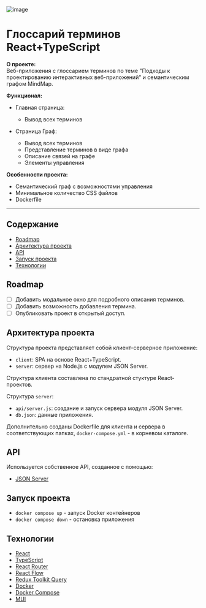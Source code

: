 ![image](https://github.com/Tatiana-Polonskaya/glossary/assets/112598242/b4621163-2809-4709-94e1-e69a8198ff14)


# Глоссарий терминов React+TypeScript

**О проекте:**\
  Веб-приложения с глоссарием терминов по теме "Подходы к проектированию интерактивных веб-приложений" и семантическим графом MindMap.

**Функционал:**
- Главная страница:
  - Вывод всех терминов  

- Страница Граф:
  - Вывод всех терминов  
  - Представление терминов в виде графа
  - Описание связей на графе
  - Элементы управления
 
**Особенности проекта:**
- Семантический граф с возможностями управления
- Минимальное количество CSS файлов
- Dockerfile

----
## Содержание
- [Roadmap](#roadmap)
- [Архитектура проекта](#архитектура-проекта)
- [API](#api)
- [Запуск проекта](#запуск-проекта)
- [Технологии](#технологии)



## Roadmap

- [ ] Добавить модальное окно для подробного описания терминов.
- [ ] Добавить возможность добавления термина.
- [ ] Опубликовать проект в открытый доступ.

## Архитектура проекта

Структура проекта представляет собой клиент-серверное приложение:

- `client`: SPA на основе React+TypeScript.
- `server`: сервер на Node.js с модулем JSON Server.

Структура клиента составлена по стандратной стуктуре React-проектов.

Структура `server`:

- `api/server.js`: создание и запуск сервера модуля JSON Server.
- `db.json`: данные приложения.

Дополнительно созданы Dockerfile для клиента и сервера в соответствующих папках, `docker-compose.yml` - в корневом каталоге.


## API

Используется собственное API, созданное с помощью:

- [JSON Server](https://www.npmjs.com/package/json-server)

## Запуск проекта

- `docker compose up` - запуск Docker контейнеров
- `docker compose down` - остановка приложения

## Технологии

- [React](https://react.dev/blog/2023/03/16/introducing-react-dev)
- [TypeScript](https://www.typescriptlang.org/)
- [React Router](https://reactrouter.com/en/main/)
- [React Flow](https://reactflow.dev/)
- [Redux Toolkit Query](https://redux-toolkit.js.org/rtk-query/overview/)
- [Docker](https://www.docker.com/get-started/)
- [Docker Compose](https://docs.docker.com/compose/)
- [MUI](https://mui.com/)




